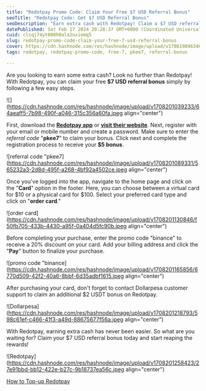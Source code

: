 ```yaml
---
title: "Redotpay Promo Code: Claim Your Free $7 USD Referral Bonus"
seoTitle: "Redotpay Code: Get $7 USD Referral Bonus"
seoDescription: "Earn extra cash with Redotpay! Claim a $7 USD referral bonus using code "pkee7", get 20% off cards with "binance" promo, and enjoy additional rewards"
datePublished: Sat Feb 17 2024 20:28:37 GMT+0000 (Coordinated Universal Time)
cuid: clsqj74yt000h0ala2oxiemq5
slug: redotpay-promo-code-claim-your-free-7-usd-referral-bonus
cover: https://cdn.hashnode.com/res/hashnode/image/upload/v1708198963466/676ca53e-51fe-4bec-ad9d-bf4bb7c4f078.jpeg
tags: redotpay, redotpay-promo-code, free-7, pkee7, referral-bonus

---
```


Are you looking to earn some extra cash? Look no further than Redotpay! With Redotpay, you can claim your free **$7 USD referral bonus** simply by following a few easy steps.

![](https://cdn.hashnode.com/res/hashnode/image/upload/v1708201039233/64aeaff5-7b98-490f-a046-315c356a60fa.jpeg align="center")

First, download the [**Redotpay app**](https://play.google.com/store/apps/details?id=com.redotpay) or [**visit their website**](https://www.redotpay.com/en/register/). Next, register with your email or mobile number and create a password. Make sure to enter the *referral code* "**pkee7**" to claim your bonus. Click next and complete the registration process to receive your **$5 bonus**.

![referral code "pkee7](https://cdn.hashnode.com/res/hashnode/image/upload/v1708201089331/565232a3-2d8d-495f-a268-4bf92a4502ce.jpeg align="center")

Once you've logged into the app, navigate to the home page and click on the "**Card**" option in the footer. Here, you can choose between a virtual card for $10 or a physical card for $100. Select your preferred card type and click on "**order card**."

![order card](https://cdn.hashnode.com/res/hashnode/image/upload/v1708201130846/f50fb705-433b-4430-a95f-0a404d5fc90b.jpeg align="center")

Before completing your purchase, enter the promo code "binance" to receive a 20% discount on your card. Add your billing address and click the "**Pay**" button to finalize your purchase.

![promo code "binance](https://cdn.hashnode.com/res/hashnode/image/upload/v1708201165856/6770d509-42f2-40a6-8bbf-6d35adbf1615.jpeg align="center")

After purchasing your card, don't forget to contact Dollarpesa customer support to claim an additional $2 USDT bonus on Redotpay.

![Dollarpesa](https://cdn.hashnode.com/res/hashnode/image/upload/v1708201218793/598c61ef-c466-41f3-a49d-88675677f56a.jpeg align="center")

With Redotpay, earning extra cash has never been easier. So what are you waiting for? Claim your $7 USD referral bonus today and start reaping the rewards!

![Redotpay](https://cdn.hashnode.com/res/hashnode/image/upload/v1708201258423/27e91bbd-bb12-422e-b27c-9b18737ea56c.jpeg align="center")

[How to Top-up Redotpay](https://dollarpesa.com/support/how-to-top-up-redotpay-on-dollarpesa/)
